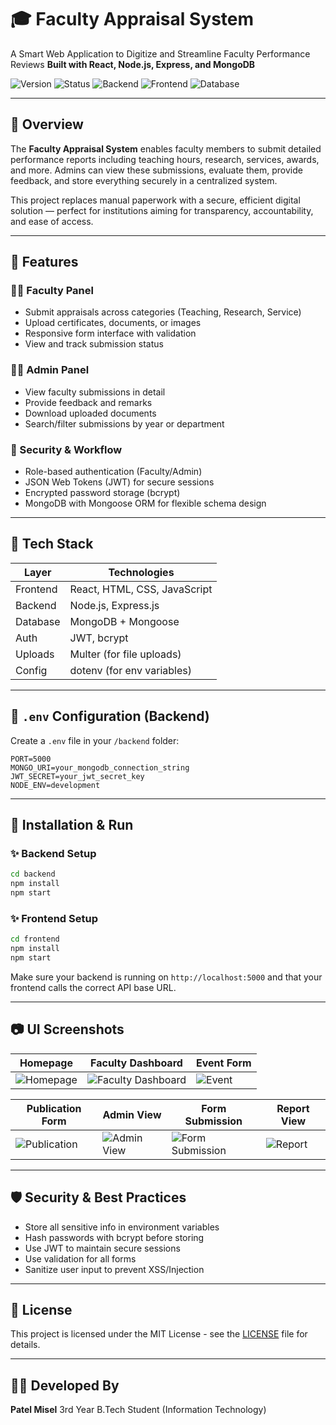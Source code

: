 # 🎓 Faculty Appraisal System

A Smart Web Application to Digitize and Streamline Faculty Performance Reviews
**Built with React, Node.js, Express, and MongoDB**

![Version](https://img.shields.io/badge/Version-1.0.0-blueviolet)
![Status](https://img.shields.io/badge/Status-Active-green)
![Backend](https://img.shields.io/badge/Backend-Node.js-yellow)
![Frontend](https://img.shields.io/badge/Frontend-React-blue)
![Database](https://img.shields.io/badge/Database-MongoDB-brightgreen)

---

## 📘 Overview

The **Faculty Appraisal System** enables faculty members to submit detailed performance reports including teaching hours, research, services, awards, and more. Admins can view these submissions, evaluate them, provide feedback, and store everything securely in a centralized system.

This project replaces manual paperwork with a secure, efficient digital solution — perfect for institutions aiming for transparency, accountability, and ease of access.

---

## 🌟 Features

### 👨‍🏫 Faculty Panel

* Submit appraisals across categories (Teaching, Research, Service)
* Upload certificates, documents, or images
* Responsive form interface with validation
* View and track submission status

### 👨‍💼 Admin Panel

* View faculty submissions in detail
* Provide feedback and remarks
* Download uploaded documents
* Search/filter submissions by year or department

### 🔐 Security & Workflow

* Role-based authentication (Faculty/Admin)
* JSON Web Tokens (JWT) for secure sessions
* Encrypted password storage (bcrypt)
* MongoDB with Mongoose ORM for flexible schema design

---

## 💠 Tech Stack

| Layer    | Technologies                 |
| -------- | ---------------------------- |
| Frontend | React, HTML, CSS, JavaScript |
| Backend  | Node.js, Express.js          |
| Database | MongoDB + Mongoose           |
| Auth     | JWT, bcrypt                  |
| Uploads  | Multer (for file uploads)    |
| Config   | dotenv (for env variables)   |

---

## 🔐 `.env` Configuration (Backend)

Create a `.env` file in your `/backend` folder:

```env
PORT=5000
MONGO_URI=your_mongodb_connection_string
JWT_SECRET=your_jwt_secret_key
NODE_ENV=development
```

---

## 🚀 Installation & Run

### ✨ Backend Setup

```bash
cd backend
npm install
npm start
```

### ✨ Frontend Setup

```bash
cd frontend
npm install
npm start
```

Make sure your backend is running on `http://localhost:5000` and that your frontend calls the correct API base URL.

---

## 📷 UI Screenshots

| Homepage                                | Faculty Dashboard                                         | Event Form                        |
| --------------------------------------- | --------------------------------------------------------- | --------------------------------- |
| ![Homepage](./frontend/screenshots/homepage.png) | ![Faculty Dashboard](./frontend/screenshots/faculty_dashboard.png) | ![Event](./frontend/screenshots/event.png) |

| Publication Form                              | Admin View                                  | Form Submission                                       | Report View                         |
| --------------------------------------------- | ------------------------------------------- | ----------------------------------------------------- | ----------------------------------- |
| ![Publication](./frontend/screenshots/publication.png) | ![Admin View](./frontend/screenshots/admin_view.png) | ![Form Submission](./frontend/screenshots/form_submission.png) | ![Report](./frontend/screenshots/report.png) |


---

## 🛡 Security & Best Practices

* Store all sensitive info in environment variables
* Hash passwords with bcrypt before storing
* Use JWT to maintain secure sessions
* Use validation for all forms
* Sanitize user input to prevent XSS/Injection

---


## 📄 License

This project is licensed under the MIT License - see the [LICENSE](LICENSE) file for details.

---

## 👨‍💼 Developed By

**Patel Misel**
 3rd Year B.Tech Student (Information Technology)
